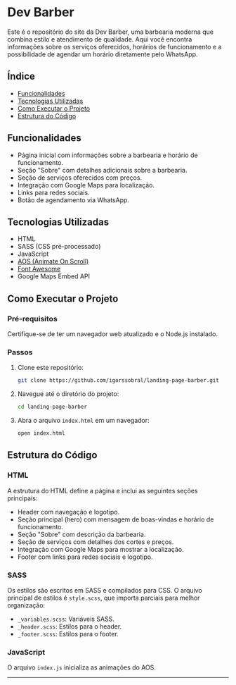# Dev Barber

Este é o repositório do site da Dev Barber, uma barbearia moderna que combina estilo e atendimento de qualidade. Aqui você encontra informações sobre os serviços oferecidos, horários de funcionamento e a possibilidade de agendar um horário diretamente pelo WhatsApp.

## Índice

- [Funcionalidades](#funcionalidades)
- [Tecnologias Utilizadas](#tecnologias-utilizadas)
- [Como Executar o Projeto](#como-executar-o-projeto)
- [Estrutura do Código](#estrutura-do-código)

## Funcionalidades

- Página inicial com informações sobre a barbearia e horário de funcionamento.
- Seção "Sobre" com detalhes adicionais sobre a barbearia.
- Seção de serviços oferecidos com preços.
- Integração com Google Maps para localização.
- Links para redes sociais.
- Botão de agendamento via WhatsApp.

## Tecnologias Utilizadas

- HTML
- SASS (CSS pré-processado)
- JavaScript
- [AOS (Animate On Scroll)](https://michalsnik.github.io/aos/)
- [Font Awesome](https://fontawesome.com/)
- Google Maps Embed API

## Como Executar o Projeto

### Pré-requisitos

Certifique-se de ter um navegador web atualizado e o Node.js instalado.

### Passos

1. Clone este repositório:
    ```bash
    git clone https://github.com/igorssobral/landing-page-barber.git
    ```

2. Navegue até o diretório do projeto:
    ```bash
    cd landing-page-barber
    ```

3. Abra o arquivo `index.html` em um navegador:
    ```bash
    open index.html
    ```

## Estrutura do Código

### HTML

A estrutura do HTML define a página e inclui as seguintes seções principais:

- Header com navegação e logotipo.
- Seção principal (hero) com mensagem de boas-vindas e horário de funcionamento.
- Seção "Sobre" com descrição da barbearia.
- Seção de serviços com detalhes dos cortes e preços.
- Integração com Google Maps para mostrar a localização.
- Footer com links para redes sociais e logotipo.

### SASS

Os estilos são escritos em SASS e compilados para CSS. O arquivo principal de estilos é `style.scss`, que importa parciais para melhor organização:

- `_variables.scss`: Variáveis SASS.
- `_header.scss`: Estilos para o header.
- `_footer.scss`: Estilos para o footer.


### JavaScript

O arquivo `index.js` inicializa as animações do AOS.

---

